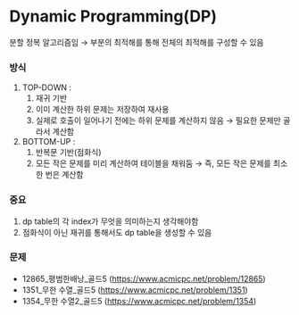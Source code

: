 # Dynamic Programming(DP)

분할 정복 알고리즘임
→ 부분의 최적해를 통해 전체의 최적해를 구성할 수 있음

###  방식

1. TOP-DOWN :
    1. 재귀 기반
    2. 이미 계산한 하위 문제는 저장하여 재사용
    3. 실제로 호출이 일어나기 전에는 하위 문제를 계산하지 않음 → 필요한 문제만 골라서 계산함
2. BOTTOM-UP :
    1. 반복문 기반(점화식)
    2. 모든 작은 문제를 미리 계산하여 테이블을 채워둠 →  즉, 모든 작은 문제를 최소 한 번은 계산함

### 중요

1. dp table의 각 index가 무엇을 의미하는지 생각해야함
2. 점화식이 아닌 재귀를 통해서도 dp table을 생성할 수 있음

### 문제

- 12865_평범한배낭_골드5 (https://www.acmicpc.net/problem/12865)
- 1351_무한 수열_골드5 (https://www.acmicpc.net/problem/1351)
- 1354_무한 수열2_골드5 (https://www.acmicpc.net/problem/1354)